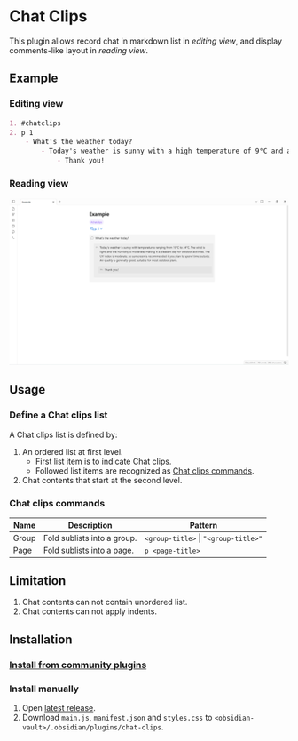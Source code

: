 <!--
 * @Author       sleepingraven
 * @Date         2024-12-30 17:05:32
 * @LastEditors  sleepingraven
 * @LastEditTime 2025-02-15 12:46:10
 * @FilePath     \chat-clips\README.md
 * @Description  这是默认设置,请设置`customMade`, 打开koroFileHeader查看配置 进行设置: https://github.com/OBKoro1/koro1FileHeader/wiki/%E9%85%8D%E7%BD%AE
-->
# Chat Clips

This plugin allows record chat in markdown list in *editing view*, and display comments-like layout in *reading view*.

## Example

### Editing view

``` markdown
1. #chatclips
2. p 1
    - What's the weather today?
        - Today's weather is sunny with a high temperature of 9°C and a low temperature of -2°C. The wind is from the northwest at level 3, and the relative humidity is 22%. The UV index is strong, and the air quality is moderate with an AQI of 54.
            - Thank you!
```

### Reading view

![Reading view example](assets/reading-view-example.png)

## Usage

### Define a Chat clips list

A Chat clips list is defined by:

1. An ordered list at first level.
   - First list item is to indicate Chat clips.
   - Followed list items are recognized as [Chat clips commands](#chat-clips-commands).
2. Chat contents that start at the second level.

### Chat clips commands

| Name   | Description                 | Pattern                              |
| ------ | --------------------------- | ------------------------------------ |
| Group  | Fold sublists into a group. | `<group-title>` \| `"<group-title>"` |
| Page   | Fold sublists into a page.  | `p <page-title>`                     |

## Limitation

1. Chat contents can not contain unordered list.
2. Chat contents can not apply indents.

## Installation

### [Install from community plugins](https://help.obsidian.md/Extending+Obsidian/Community+plugins#Install+a+community+plugin)

### Install manually

1. Open [latest release](https://github.com/sleepingraven/obsidian-chat-clips/releases/latest).
2. Download `main.js`, `manifest.json` and `styles.css` to `<obsidian-vault>/.obsidian/plugins/chat-clips`.

